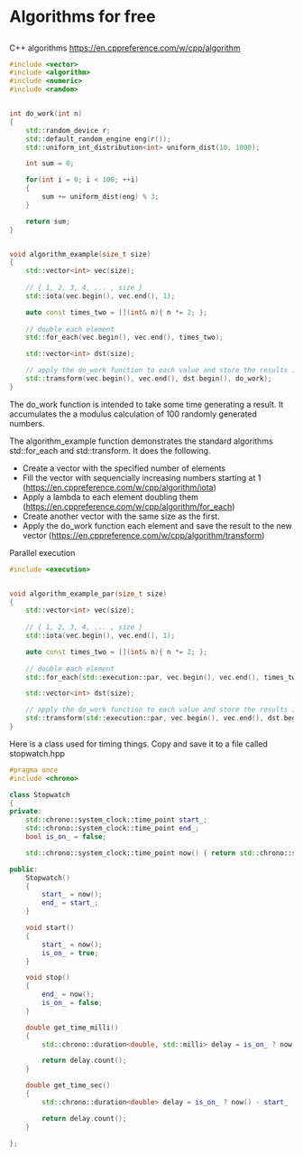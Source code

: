 # Algorithms for free
## 



C++ algorithms https://en.cppreference.com/w/cpp/algorithm

```cpp
#include <vector>
#include <algorithm>
#include <numeric>
#include <random>


int do_work(int n)
{    
    std::random_device r;
    std::default_random_engine eng(r());
    std::uniform_int_distribution<int> uniform_dist(10, 1000);

    int sum = 0;

    for(int i = 0; i < 100; ++i)
    {
        sum += uniform_dist(eng) % 3;
    }

    return sum;
}


void algorithm_example(size_t size)
{
    std::vector<int> vec(size);
    
    // { 1, 2, 3, 4, ... , size }
    std::iota(vec.begin(), vec.end(), 1);

    auto const times_two = [](int& n){ n *= 2; };
    
    // double each element
    std::for_each(vec.begin(), vec.end(), times_two);

    std::vector<int> dst(size);

    // apply the do_work function to each value and store the results in dst
    std::transform(vec.begin(), vec.end(), dst.begin(), do_work);
}
```

The do_work function is intended to take some time generating a result.  It accumulates the a modulus calculation of 100 randomly generated numbers.

The algorithm_example function demonstrates the standard algorithms std::for_each and std::transform.  It does the following.
* Create a vector with the specified number of elements
* Fill the vector with sequencially increasing numbers starting at 1 (https://en.cppreference.com/w/cpp/algorithm/iota)
* Apply a lambda to each element doubling them (https://en.cppreference.com/w/cpp/algorithm/for_each)
* Create another vector with the same size as the first.
* Apply the do_work function each element and save the result to the new vector (https://en.cppreference.com/w/cpp/algorithm/transform)

Parallel execution

```cpp
#include <execution>


void algorithm_example_par(size_t size)
{
    std::vector<int> vec(size);
    
    // { 1, 2, 3, 4, ... , size }
    std::iota(vec.begin(), vec.end(), 1);

    auto const times_two = [](int& n){ n *= 2; };
    
    // double each element
    std::for_each(std::execution::par, vec.begin(), vec.end(), times_two);

    std::vector<int> dst(size);

    // apply the do_work function to each value and store the results in dst
    std::transform(std::execution::par, vec.begin(), vec.end(), dst.begin(), do_work);
}
```

Here is a class used for timing things.  Copy and save it to a file called stopwatch.hpp

```cpp
#pragma once
#include <chrono>

class Stopwatch
{
private:
	std::chrono::system_clock::time_point start_;
	std::chrono::system_clock::time_point end_;
	bool is_on_ = false;

	std::chrono::system_clock::time_point now() { return std::chrono::system_clock::now(); }

public:
	Stopwatch()
	{
		start_ = now();
		end_ = start_;
	}

	void start()
	{
		start_ = now();
		is_on_ = true;
	}

	void stop()
	{
		end_ = now();
		is_on_ = false;
	}

	double get_time_milli()
	{
		std::chrono::duration<double, std::milli> delay = is_on_ ? now() - start_ : end_ - start_;

		return delay.count();
	}

	double get_time_sec()
	{
		std::chrono::duration<double> delay = is_on_ ? now() - start_ : end_ - start_;

		return delay.count();
	}

};
```


